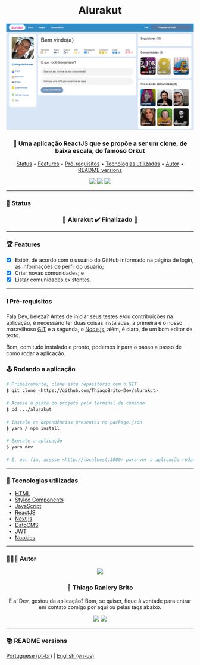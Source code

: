 <div align="center">
  <div>
    <h1>Alurakut</h1>
    <img src="./.github/alurakut.png" />
    <h3>
      📱 Uma aplicação ReactJS que se propõe a ser um clone, de baixa escala, do famoso Orkut
    </h3>
  </div>

  <p>
    <a href="#-status">Status</a> •
    <a href="#-features">Features</a> • 
    <a href="#%EF%B8%8F-pré-requisitos">Pré-requisitos</a> • 
    <a href="#-tecnologias-utilizadas">Tecnologias utilizadas</a> • 
    <a href="#-autor">Autor</a> •
    <a href="#-readme-versions">README versions</a>
  </p>

  <div>
    <img src="https://img.shields.io/github/license/ThiagoBrito-Dev/Podcastr?color=d81d99&style=for-the-badge" />
    <img src="https://img.shields.io/static/v1?label=version&message=1.0.0&color=d81d99&style=for-the-badge" />
    <img src="https://img.shields.io/static/v1?label=yarn&message=v1.22.5&color=d81d99&style=for-the-badge" />
  </div>
</div>

<hr>

### 🏁 Status

<h3 align="center">
  🎉 Alurakut ✔️ Finalizado 🎉
</h3>

<hr>

### 🏆 Features

- [x] Exibir, de acordo com o usuário do GitHub informado na página de login, as informações de perfil do usuário;
- [x] Criar novas comunidades; e
- [x] Listar comunidades existentes.

<hr>

### ❗️ Pré-requisitos

Fala Dev, beleza? Antes de iniciar seus testes e/ou contribuições na aplicação, é necessário ter duas coisas instaladas, a primeira é o nosso maravilhoso [GIT](https://git-scm.com) e a segunda, o [Node.js](https://nodejs.org/en/), além, é claro, de um bom editor de texto.

Bom, com tudo instalado e pronto, podemos ir para o passo a passo de como rodar a aplicação.

### 🕹️ Rodando a aplicação

```bash
# Primeiramente, clone este repositório com o GIT
$ git clone <https://github.com/ThiagoBrito-Dev/alurakut>

# Acesse a pasta do projeto pelo terminal de comando
$ cd .../alurakut

# Instale as dependências presentes no package.json
$ yarn / npm install

# Execute a aplicação
$ yarn dev

# E, por fim, acesse <http://localhost:3000> para ver a aplicação rodando no servidor local
```

<hr>

### 🔮 Tecnologias utilizadas

- [HTML](https://devdocs.io/html/)
- [Styled Components](https://styled-components.com/)
- [JavaScript](https://devdocs.io/javascript/)
- [ReactJS](https://pt-br.reactjs.org/)
- [Next.js](https://nextjs.org/)
- [DatoCMS](https://www.datocms.com/)
- [JWT](https://jwt.io/)
- [Nookies](https://www.npmjs.com/package/nookies)

<hr>

### 👨🏽‍🎓 Autor

<div align="center">
  <img src="https://github.com/ThiagoBrito-Dev.png" width="250px" />

  <br />

  <div>
    <h3>
      🤝 Thiago Raniery Brito
    </h3>
    <p>E aí Dev, gostou da aplicação? Bom, se quiser, fique à vontade para entrar em contato comigo por aqui ou pelas tags abaixo.</p>
  </div>
  
  <div>
    <a href="https://www.linkedin.com/in/thiagoranierybrito/">
      <img src="https://img.shields.io/badge/-LinkedIn-blue?style=for-the-badge&logo=Linkedin&logoColor=white&link=https://www.linkedin.com/in/thiagoranierybrito/" /></a>
    <a href="mailto:thiagobritotrs@gmail.com">
      <img src="https://img.shields.io/badge/-Gmail-c14438?style=for-the-badge&logo=Gmail&logoColor=white&link=mailto:thiagobritotrs@gmail.com" /></a>
  </div>
</div>

<hr>

### 📚 README versions

<div>
  <a href="https://github.com/ThiagoBrito-Dev/alurakut/blob/main/README.md">Portuguese (pt-br)</a>
  |   
  <a href="https://github.com/ThiagoBrito-Dev/alurakut/blob/main/README-en.md">English (en-us)</a>
</div>
